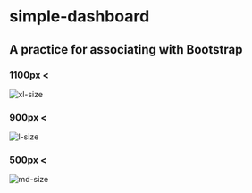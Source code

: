 # simple-dashboard
## A practice for associating with Bootstrap

### 1100px <
![xl-size](http://s9.picofile.com/file/8352107176/2019_02_10_13_54_31.png)

### 900px <
![l-size](http://s8.picofile.com/file/8352107118/2019_02_10_13_54_55.png)

### 500px <
![md-size](http://s9.picofile.com/file/8352107076/2019_02_10_13_55_21.png)
